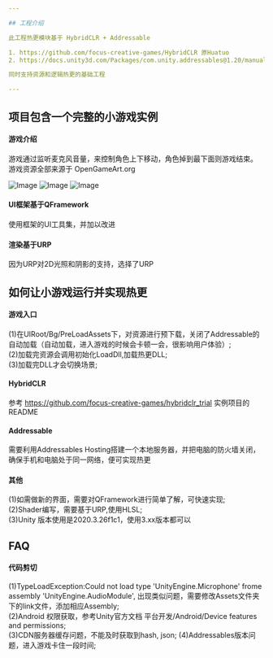 ```yaml
---

## 工程介绍  

此工程热更模块基于 HybridCLR + Addressable 

1. https://github.com/focus-creative-games/HybridCLR 原Huatuo
2. https://docs.unity3d.com/Packages/com.unity.addressables@1.20/manual/index.html Addressables

同时支持资源和逻辑热更的基础工程

---
```


## 项目包含一个完整的小游戏实例  
#### 游戏介绍
游戏通过监听麦克风音量，来控制角色上下移动，角色掉到最下面则游戏结束。  
游戏资源全部来源于 OpenGameArt.org   

![Image](https://github.com/ManoKing/FFramework/blob/main/Assets/Res/Art/Sprite/FlappyBeans/Sample/fbs.screen-52.png)
![Image](https://github.com/ManoKing/FFramework/blob/main/Assets/Res/Art/Sprite/FlappyBeans/Sample/fbs.screen-53.png)
![Image](https://github.com/ManoKing/FFramework/blob/main/Assets/Res/Art/Sprite/FlappyBeans/Sample/fbs.screen-54.png)

#### UI框架基于QFramework  
使用框架的UI工具集，并加以改进

#### 渲染基于URP
因为URP对2D光照和阴影的支持，选择了URP  

## 如何让小游戏运行并实现热更  

#### 游戏入口
(1)在UIRoot/Bg/PreLoadAssets下，对资源进行预下载，关闭了Addressable的自动加载（自动加载，进入游戏的时候会卡顿一会，很影响用户体验）;  
(2)加载完资源会调用初始化LoadDll,加载热更DLL;  
(3)加载完DLL才会切换场景;  

#### HybridCLR
参考 https://github.com/focus-creative-games/hybridclr_trial 实例项目的README  

#### Addressable  
需要利用Addressables Hosting搭建一个本地服务器，并把电脑的防火墙关闭，确保手机和电脑处于同一网络，便可实现热更

#### 其他
(1)如需做新的界面，需要对QFramework进行简单了解，可快速实现;  
(2)Shader编写，需要基于URP,使用HLSL;  
(3)Unity 版本使用是2020.3.26f1c1，使用3.xx版本都可以

## FAQ

#### 代码剪切
(1)TypeLoadException:Could not load type 'UnityEngine.Microphone' frome assembly 'UnityEngine.AudioModule', 出现类似问题，需要修改Assets文件夹下的link文件，添加相应Assembly;  
(2)Android 权限获取，参考Unity官方文档 平台开发/Android/Device features and permissions;  
(3)CDN服务器缓存问题，不能及时获取到hash, json;
(4)Addressables版本问题，进入游戏卡住一段时间;

